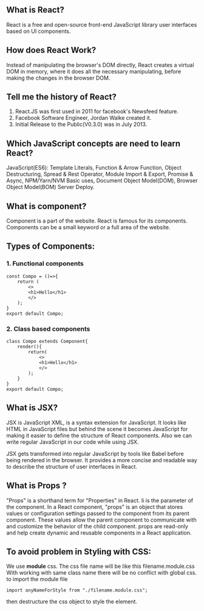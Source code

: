## What is React?
React is a free and open-source front-end JavaScript library user interfaces based on UI components.

## How does React Work?
Instead of manipulating the browser's DOM directly, React creates a virtual DOM in memory, where it does all the necessary manipulating, before making the changes in the browser DOM.

## Tell me the history of React?
1. React.JS was first used in 2011 for facebook's Newsfeed feature.
2. Facebook Software Engineer, Jordan Walke created it.
3. Initial Release to the Public(V0.3.0) was in July 2013.

## Which JavaScript concepts are need to learn React?
JavaScript(ES6): Template Literals, Function & Arrow Function, Object Destructuring, Spread & Rest Operator, Module Import & Export, Promise & Async, NPM/Yarn/NVM Basic uses, Document Object Model(DOM), Browser Object Model(BOM) Server Deploy.

## What is component?
Component is a part of the website. React is famous for its components. Components can be a small keyword or a full area of the website.

## Types of Components:
### 1. Functional components
    const Compo = ()=>{
        return (
            <>
            <h1>Hello</h1>
            </>
        );
    }
    export default Compo;
### 2. Class based components
    class Compo extends Component{
        render(){
            return(
                <>
                <h1>Hello</h1>
                </>
            );
        }
    }
    export default Compo;

## What is JSX?
JSX is JavaScript XML, is a syntax extension for JavaScript. It looks like HTML in JavaScript files but behind the scene it becomes JavaScript for making it easier to define the structure of React components. Also we can write regular JavaScript in our code while using JSX.

JSX gets transformed into regular JavaScript by tools like Babel before being rendered in the browser.
It provides a more concise and readable way to describe the structure of user interfaces in React.

## What is Props ?
"Props" is a shorthand term for "Properties" in React. Ii is the parameter of the component. In a React component, "props" is an object that stores values or configuration settings passed to the component from its parent component. These values allow the parent component to communicate with and customize the behavior of the child component. props are read-only and help create dynamic and reusable components in a React application.

## To avoid problem in Styling with CSS:
We use <strong>module</strong> css. The css file name will be like this filename.module.css 
With working with same class name there will be no conflict with global css.
to import the module file
    
    import anyNameForStyle from "./filename.module.css";

then destructure the css object to style the element.
